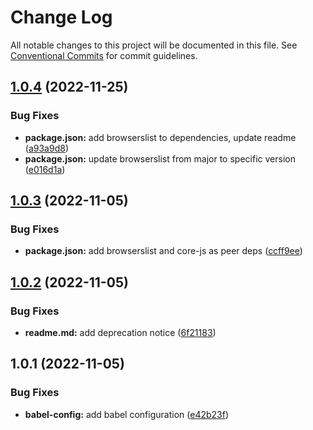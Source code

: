 # Change Log

All notable changes to this project will be documented in this file.
See [Conventional Commits](https://conventionalcommits.org) for commit guidelines.

## [1.0.4](https://github.com/waldronmatt/shareable-configs/compare/@waldronmatt/babel-config@1.0.3...@waldronmatt/babel-config@1.0.4) (2022-11-25)

### Bug Fixes

- **package.json:** add browserslist to dependencies, update readme ([a93a9d8](https://github.com/waldronmatt/shareable-configs/commit/a93a9d80e7b6c836950e24db642e89421b53cad4))
- **package.json:** update browserslist from major to specific version ([e016d1a](https://github.com/waldronmatt/shareable-configs/commit/e016d1a717ac158da521172c2081678418248acf))

## [1.0.3](https://github.com/waldronmatt/shareable-configs/compare/@waldronmatt/babel-config@1.0.2...@waldronmatt/babel-config@1.0.3) (2022-11-05)

### Bug Fixes

- **package.json:** add browserslist and core-js as peer deps ([ccff9ee](https://github.com/waldronmatt/shareable-configs/commit/ccff9ee2bd18cdab5ad2772c0ba21367df7ebfdd))

## [1.0.2](https://github.com/waldronmatt/shareable-configs/compare/@waldronmatt/babel-config@1.0.1...@waldronmatt/babel-config@1.0.2) (2022-11-05)

### Bug Fixes

- **readme.md:** add deprecation notice ([6f21183](https://github.com/waldronmatt/shareable-configs/commit/6f211834b3e9a72a09b76787b266e58bb12b9479))

## 1.0.1 (2022-11-05)

### Bug Fixes

- **babel-config:** add babel configuration ([e42b23f](https://github.com/waldronmatt/shareable-configs/commit/e42b23f0380e90dfece2e721299251c610ba09ef))
